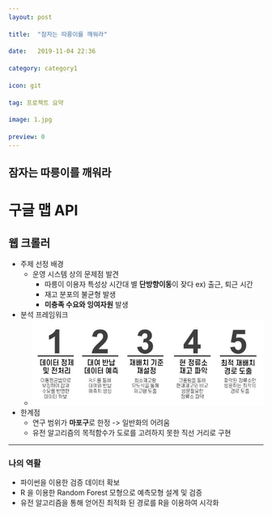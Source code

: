 ```yaml
---
layout: post 

title:  "잠자는 따릉이를 깨워라"

date:   2019-11-04 22:36

category: category1

icon: git

tag: 프로젝트 요약

image: 1.jpg

preview: 0
---
```




## 잠자는 따릉이를 깨워라





# 구글 맵 API



## 웹 크롤러

- 주제 선정 배경
  - 운영 시스템 상의 문제점 발견
    - 따릉이 이용자 특성상 시간대 별 **단방향이동**이 잦다 ex) 출근, 퇴근 시간
    - 재고 분포의 불균형 발생
    - **미충족 수요와 잉여자원** 발생 
- 분석 프레임워크
  - <img src="/post-img/category1/bike_framework.JPG">
- 한계점
  - 연구 범위가 **마포구**로 한정 -> 일반화의 어려움
  - 유전 알고리즘의 목적함수가 도로를 고려하지 못한 직선 거리로 구현

---

### 나의 역활

- 파이썬을 이용한 검증 데이터 확보
- R 을 이용한 Random Forest 모형으로 예측모형 설계 및 검증
- 유전 알고리즘을 통해 얻어진 최적화 된 경로를 R을 이용하여 시각화
